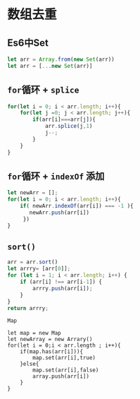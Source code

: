 # 数组去重

## Es6中Set

```js
let arr = Array.from(new Set(arr))
let arr = [...new Set(arr)]
```

## ``for``循环 + ``splice``

```js
for(let i = 0; i < arr.length; i++){
    for(let j =0; j < arr.length; j++){
        if(arr[i]===arr[j]){
            arr.splice(j,1)
            j--;
        }
    }
}
```

## ``for``循环 + ``indexOf`` 添加

```js
let newArr = [];
for(let i = 0; i < arr.length; i++){
    if( newArr.indexOf(arr[i]) === -1 ){
       newArr.push(arr[i])
     })
}
```

## ``sort()``

```js
arr = arr.sort()
let arrry= [arr[0]];
for (let i = 1; i < arr.length; i++) {
	if (arr[i] !== arr[i-1]) {
    	arrry.push(arr[i]);
   	}
}
return arrry;
```

``Map``

```JS
let map = new Map
let newArray = new Arrary()
for(let i = 0;i < arr.length ; i++){
    if(map.has(arr[i])){
        map.set(arr[i],true)
    }else{
        map.set(arr[i],false)
        array.push(arr[i])
    }
}
```

